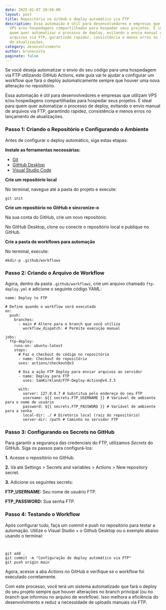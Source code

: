 ```yaml
---
date: 2025-01-07 20:58:00
layout: post
title: Repositório no GitHub e deploy automático via FTP
description: Essa automação é útil para desenvolvedores e empresas que utilizam
  VPS e/ou hospedagens compartilhadas para hospedar seus projetos. É ideal para
  quem quer automatizar o processo de deploy, evitando o envio manual de
  arquivos via FTP, garantindo rapidez, consistência e menos erros no lançamento
  de atualizações.
category: desenvolvimento
author: brunocosta
paginate: false
---
```

Se você deseja automatizar o envio do seu código para uma hospedagem via FTP utilizando GitHub Actions, este guia vai te ajudar a configurar um workflow que fará o deploy automaticamente sempre que houver uma nova alteração no repositório.

Essa automação é útil para desenvolvedores e empresas que utilizam VPS e/ou hospedagens compartilhadas para hospedar seus projetos. É ideal para quem quer automatizar o processo de deploy, evitando o envio manual de arquivos via FTP, garantindo rapidez, consistência e menos erros no lançamento de atualizações.

### Passo 1: Criando o Repositório e Configurando o Ambiente

Antes de configurar o deploy automático, siga estas etapas:

**Instale as ferramentas necessárias:** 

* [Git](https://git-scm.com/)
* [GitHub Desktop](https://desktop.github.com/)
* [Visual Studio Code](https://code.visualstudio.com/)

**Crie um repositório local** 

No terminal, navegue até a pasta do projeto e execute:

```
git init
```

**Crie um repositório no GitHub e sincronize-o** 

Na sua conta do GitHub, crie um novo repositório.

No GitHub Desktop, clone ou conecte o repositório local e publique no GitHub.

 **Crie a pasta de workflows para automação** 

No terminal, execute:

```
mkdir-p .github/workflows
```

### Passo 2: Criando o Arquivo de Workflow

Agora, dentro da pasta `.github/workflows`, crie um arquivo chamado `ftp-deploy.yml` e adicione o seguinte código YAML:

```
name: Deploy to FTP
 
# Define quando o workflow será executado
on:
  push:
    branches:
      - main # Altere para o branch que você utiliza
        workflow_dispatch: # Permite execução manual

jobs:
  ftp-deploy:
    runs-on: ubuntu-latest
    steps:
      # Faz o checkout do código no repositório
      - name: Checkout do repositório
      uses: actions/checkout@v3
			
      # Usa a ação FTP Deploy para enviar arquivos ao servidor
      - name: Deploy para FTP
        uses: SamKirkland/FTP-Deploy-Action@v4.3.5

      with:
        server: 127.0.0.7 # Substitua pelo endereço do seu FTP
        username: ${{ secrets.FTP_USERNAME }} # Variável de ambiente para o nome de usuário
        password: ${{ secrets.FTP_PASSWORD }} # Variável de ambiente para a senha
        local-dir: ./ # Diretório local (raiz do repositório)
        server-dir: /path # Caminho no servidor FTP
```

### Passo 3: Configurando os Secrets no GitHub ###

Para garantir a segurança das credenciais do FTP, utilizamos *Secrets* do GitHub. Siga os passos para configurá-los:


**1.** Acesse o repositório no GitHub.


**2.** Vá até Settings > Secrets and variables > Actions > New repository secret.


**3.** Adicione os seguintes secrets:


**FTP_USERNAME:** Seu nome de usuário FTP.

**FTP_PASSWORD:** Sua senha FTP.

### Passo 4: Testando o Workflow ###


Após configurar tudo, faça um commit e push no repositório para testar a automação. Utilize o Visual Studio + o Github Desktop ou o exemplo abaixo usando o terminal:
```


git add .
git commit -m "Configuração de deploy automático via FTP"
git push origin main
```



Agora, acesse a aba *Actions* no GitHub e verifique se o workflow foi executado corretamente.



Com este processo, você terá um sistema automatizado que fará o deploy do seu projeto sempre que houver alterações no branch principal (ou no branch que informou no arquivo de workflow). Isso melhora a eficiência do desenvolvimento e reduz a necessidade de uploads manuais via FTP.
